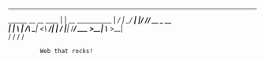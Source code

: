 
__________               __                 
\______   \__ __   ____ |  | __ ___________ 
 |       _/  |  \_/ ___\|  |/ // __ \_  __ \
 |    |   \  |  /\  \___|    <\  ___/|  | \/
 |____|_  /____/  \___  >__|_ \\___  >__|   
        \/            \/     \/    \/                                             

 
             Web that rocks!                                       

